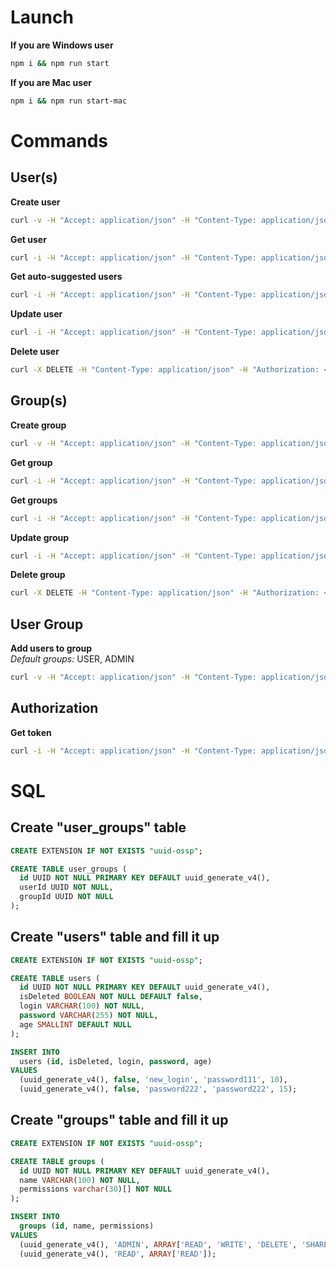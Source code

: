 # Launch
**If you are Windows user**
```bash
npm i && npm run start
```
**If you are Mac user**
```bash
npm i && npm run start-mac
```

# Commands

## User(s)
**Create user**
```bash
curl -v -H "Accept: application/json" -H "Content-Type: application/json" -X PUT --data '{"age":10,"login":"login@gmail.com","password":"password123"}' http://localhost:3000/user
```

**Get user**
```bash
curl -i -H "Accept: application/json" -H "Content-Type: application/json" -H "Authorization: <jwt_token>" http://localhost:3000/user/<id>
```

**Get auto-suggested users**
```bash
curl -i -H "Accept: application/json" -H "Content-Type: application/json" -H "Authorization: <jwt_token>" --data '{"limit":10,"loginSubstring":"login"}' http://localhost:3000/auto-suggested-users
```

**Update user**
```bash
curl -i -H "Accept: application/json" -H "Content-Type: application/json" -H "Authorization: <jwt_token>" --data '{<...>}' http://localhost:3000/user
```

**Delete user**
```bash
curl -X DELETE -H "Content-Type: application/json" -H "Authorization: <jwt_token>" http://localhost:3000/user/<id>
```

## Group(s)
**Create group**
```bash
curl -v -H "Accept: application/json" -H "Content-Type: application/json" -H "Authorization: <jwt_token>" -X PUT --data '{"name":"test_group","permissions":["READ"]}' http://localhost:3000/group
```

**Get group**
```bash
curl -i -H "Accept: application/json" -H "Content-Type: application/json" -H "Authorization: <jwt_token>" http://localhost:3000/group/<id>
```

**Get groups**
```bash
curl -i -H "Accept: application/json" -H "Content-Type: application/json" -H "Authorization: <jwt_token>" --data '{"limit":10}' http://localhost:3000/groups
```

**Update group**
```bash
curl -i -H "Accept: application/json" -H "Content-Type: application/json" -H "Authorization: <jwt_token>" --data '{<...>}' http://localhost:3000/group
```

**Delete group**
```bash
curl -X DELETE -H "Content-Type: application/json" -H "Authorization: <jwt_token>" http://localhost:3000/group/<id>
```

## User Group
**Add users to group**
<br>
_Default groups:_ USER, ADMIN
```bash
curl -v -H "Accept: application/json" -H "Content-Type: application/json" -H "Authorization: <jwt_token>" -X PUT --data '{"userIds":["ba9e8fd2-7cc9-4eb9-9aad-e33069efbecf","ba9e8fd2-7cc9-4eb9-9aad-e33069efbeca"],"group":"ADMIN"}' http://localhost:3000/user-group/add-users
```

## Authorization
**Get token**
```bash
curl -i -H "Accept: application/json" -H "Content-Type: application/json" --data '{"login":"login@gmail.com","password":"password123"}' http://localhost:3000/token
```

# SQL

## Create "user_groups" table
```sql
CREATE EXTENSION IF NOT EXISTS "uuid-ossp";

CREATE TABLE user_groups (
  id UUID NOT NULL PRIMARY KEY DEFAULT uuid_generate_v4(),
  userId UUID NOT NULL,
  groupId UUID NOT NULL
);
```

## Create "users" table and fill it up
```sql
CREATE EXTENSION IF NOT EXISTS "uuid-ossp";

CREATE TABLE users (
  id UUID NOT NULL PRIMARY KEY DEFAULT uuid_generate_v4(),
  isDeleted BOOLEAN NOT NULL DEFAULT false,
  login VARCHAR(100) NOT NULL,
  password VARCHAR(255) NOT NULL,
  age SMALLINT DEFAULT NULL
);

INSERT INTO
  users (id, isDeleted, login, password, age)
VALUES
  (uuid_generate_v4(), false, 'new_login', 'password111', 10),
  (uuid_generate_v4(), false, 'password222', 'password222', 15);
```

## Create "groups" table and fill it up
```sql
CREATE EXTENSION IF NOT EXISTS "uuid-ossp";

CREATE TABLE groups (
  id UUID NOT NULL PRIMARY KEY DEFAULT uuid_generate_v4(),
  name VARCHAR(100) NOT NULL,
  permissions varchar(30)[] NOT NULL
);

INSERT INTO
  groups (id, name, permissions)
VALUES
  (uuid_generate_v4(), 'ADMIN', ARRAY['READ', 'WRITE', 'DELETE', 'SHARE', 'UPLOAD_FILES']),
  (uuid_generate_v4(), 'READ', ARRAY['READ']);
```
